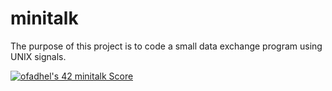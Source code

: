 # minitalk
The purpose of this project is to code a small data exchange program using UNIX signals.

<a href="https://github.com/JaeSeoKim/badge42"><img src="https://badge42.vercel.app/api/v2/cld8v7vvc00060fl440nilura/project/3036346" alt="ofadhel's 42 minitalk Score" /></a>
